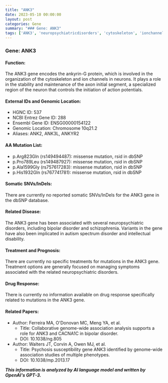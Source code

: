```yaml
---
title: "ANK3"
date: 2023-05-10 00:00:00
layout: post
categories: Gene
summary: "### Gene: ANK3"
tags: ['ANK3', 'neuropsychiatricdisorders', 'cytoskeleton', 'ionchannels', 'bipolardisorder', 'schizophrenia', 'autismspectrumdisorder', 'intellectualdisability']
---
```


### Gene: ANK3

#### Function:
The ANK3 gene encodes the ankyrin-G protein, which is involved in the organization of the cytoskeleton and ion channels in neurons. It plays a role in the stability and maintenance of the axon initial segment, a specialized region of the neuron that controls the initiation of action potentials.

#### External IDs and Genomic Location:
- HGNC ID: 537
- NCBI Entrez Gene ID: 288
- Ensembl Gene ID: ENSG00000154122
- Genomic Location: Chromosome 10q21.2
- Aliases: ANK2, ANK3L, ANKYR2

#### AA Mutation List:
- p.Arg823Gln (rs149494487): missense mutation, rsid in dbSNP
- p.Pro789Leu (rs149487927): missense mutation, rsid in dbSNP
- p.Ala1599Gly (rs757617283): missense mutation, rsid in dbSNP
- p.His1932Gln (rs767741781): missense mutation, rsid in dbSNP

#### Somatic SNVs/InDels:
There are currently no reported somatic SNVs/InDels for the ANK3 gene in the dbSNP database.

#### Related Disease:
The ANK3 gene has been associated with several neuropsychiatric disorders, including bipolar disorder and schizophrenia. Variants in the gene have also been implicated in autism spectrum disorder and intellectual disability.

#### Treatment and Prognosis:
There are currently no specific treatments for mutations in the ANK3 gene. Treatment options are generally focused on managing symptoms associated with the related neuropsychiatric disorders.

#### Drug Response:
There is currently no information available on drug response specifically related to mutations in the ANK3 gene.

#### Related Papers:
- Author: Ferreira MA, O'Donovan MC, Meng YA, et al.
  - Title: Collaborative genome-wide association analysis supports a role for ANK3 and CACNA1C in bipolar disorder.
  - DOI: 10.1038/ng.805
- Author: Walters JT, Corvin A, Owen MJ, et al.
  - Title: Psychosis susceptibility gene ANK3 identified by genome-wide association studies of multiple phenotypes.
  - DOI: 10.1038/mp.2013.17

**_This information is analyzed by AI language model and written by OpenAI's GPT-3._**